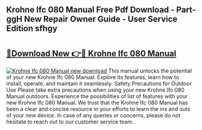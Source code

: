 ## Krohne Ifc 080 Manual Free Pdf Download - Part-ggH New Repair Owner Guide - User Service Edition sfhgy

# <h2><a href="http://bc16619.oget.top/?id=Krohne+Ifc+080+Manual">🔗Download New 👉🔴 Krohne Ifc 080 Manual</a></h2>

[![Krohne Ifc 080 Manual new download](https://i.imgur.com/5g1atiW.png)](http://bc16619.oget.top/?id=Krohne+Ifc+080+Manual)
This manual unlocks the potential of your new Krohne Ifc 080 Manual. Explore its features, learn how to install, operate, and maintain it seamlessly. Safety Precautions for Outdoor Use Please take extra precautions when using your new Krohne Ifc 080 Manual outdoors. Experience the possibilities of list of features with your new Krohne Ifc 080 Manual. We trust that the Krohne Ifc 080 Manual has been a clear and concise resource in your efforts to learn the ins and outs of your new device. In case of any queries or concerns, please do not hesitate to reach out to our customer service team.
